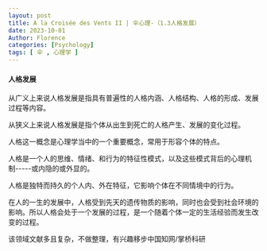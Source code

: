 ```yaml
---
layout: post
title: A la Croisée des Vents II | 伞心理-（1.3人格发展）
date: 2023-10-01
Author: Florence
categories: [Psychology]
tags: [ 伞 , 心理学 ]
---
```


#### 人格发展

从广义上来说人格发展是指具有普遍性的人格内涵、人格结构、人格的形成、发展过程等内容。

从狭义上来说人格发展是指个体从出生到死亡的人格产生、发展的变化过程。

人格这一概念是心理学当中的一个重要概念，常用于形容个体的特点。

人格是一个人的思维、情绪、和行为的特征性模式，以及这些模式背后的心理机制-----或内隐的或外显的。

人格是独特而持久的个人内、外在特征，它影响个体在不同情境中的行为。

在人的一生的发展中，人格受到先天的遗传物质的影响，同时也会受到社会环境的影响。所以人格会处于一个发展的过程，是一个随着个体一定的生活经验而发生改变的过程。

该领域文献多且复杂，不做整理，有兴趣移步中国知网/掌桥科研